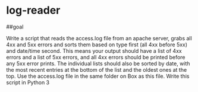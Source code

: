 # log-reader

##goal

Write a script that reads the access.log file from an apache server, grabs all 4xx and 5xx errors and sorts them based on type first (all 4xx before 5xx) and date/time second. This means your output should have a list of 4xx errors and a list of 5xx errors, and all 4xx errors should be printed before any 5xx error prints. The individual lists should also be sorted by date, with the most recent entries at the bottom of the list and the oldest ones at the top. Use the access.log file in the same folder on Box as this file. Write this script in Python 3

